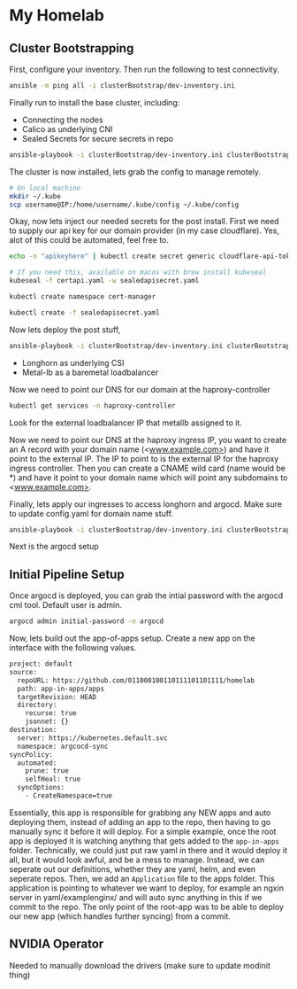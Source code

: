 # My Homelab

## Cluster Bootstrapping

First, configure your inventory. Then run the following to test connectivity.

```bash
ansible -m ping all -i clusterBootstrap/dev-inventory.ini
```

Finally run to install the base cluster, including:

- Connecting the nodes
- Calico as underlying CNI
- Sealed Secrets for secure secrets in repo

```bash
ansible-playbook -i clusterBootstrap/dev-inventory.ini clusterBootstrap/base_install.yaml
```

The cluster is now installed, lets grab the config to manage remotely.

```bash
# On local machine
mkdir ~/.kube
scp username@IP:/home/username/.kube/config ~/.kube/config
```

Okay, now lets inject our needed secrets for the post install. First we need to supply our api key for our domain provider (in my case cloudflare). Yes, alot of this could be automated, feel free to.

```bash
echo -n "apikeyhere" | kubectl create secret generic cloudflare-api-token-secret --dry-run=client --from-file=api-token=/dev/stdin --namespace=cert-manager -o yaml > certapi.yaml

# If you need this, available on macos with brew install kubeseal
kubeseal -f certapi.yaml -w sealedapisecret.yaml

kubectl create namespace cert-manager

kubectl create -f sealedapisecret.yaml
```

Now lets deploy the post stuff,

```bash
ansible-playbook -i clusterBootstrap/dev-inventory.ini clusterBootstrap/post_install.yaml
```

- Longhorn as underlying CSI
- Metal-lb as a baremetal loadbalancer

Now we need to point our DNS for our domain at the haproxy-controller

```bash
kubectl get services -n haproxy-controller
```

Look for the external loadbalancer IP that metallb assigned to it.

Now we need to point our DNS at the haproxy ingress IP, you want to create an A record with your domain name (<www.example.com>) and have it point to the external IP.
The IP to point to is the external IP for the haproxy ingress controller.
Then you can create a CNAME wild card (name would be *) and have it point to your domain name which will point any subdomains to <www.example.com>.

Finally, lets apply our ingresses to access longhorn and argocd. Make sure to update config.yaml for domain name stuff.

```bash
ansible-playbook -i clusterBootstrap/dev-inventory.ini clusterBootstrap/post_install_ingress.yaml
```

Next is the argocd setup

## Initial Pipeline Setup

Once argocd is deployed, you can grab the intial password with the argocd cml tool. Default user is admin.

```bash
argocd admin initial-password -n argocd
```

Now, lets build out the app-of-apps setup. Create a new app on the interface with the following values.

```bash
project: default
source:
  repoURL: https://github.com/011000100110111101101111/homelab
  path: app-in-apps/apps
  targetRevision: HEAD
  directory:
    recurse: true
    jsonnet: {}
destination:
  server: https://kubernetes.default.svc
  namespace: argcocd-sync
syncPolicy:
  automated:
    prune: true
    selfHeal: true
  syncOptions:
    - CreateNamespace=true
```

Essentially, this app is responsible for grabbing any NEW apps and auto deploying them, instead of adding an app to the repo, then having to go manually sync it before it will deploy. For a simple example, once the root app is deployed it is watching anything that gets added to the `app-in-apps` folder. Technically, we could just put raw yaml in there and it would deploy it all, but it would look awful, and be a mess to manage. Instead, we can seperate out our definitions, whether they are yaml, helm, and even seperate repos. Then, we add an `Application` file to the apps folder. This application is pointing to whatever we want to deploy, for example an ngxin server in yaml/examplenginx/ and will auto sync anything in this if we commit to the repo. The only point of the root-app was to be able to deploy our new app (which handles further syncing) from a commit.

## NVIDIA Operator

Needed to manually download the drivers (make sure to update modinit thing)
